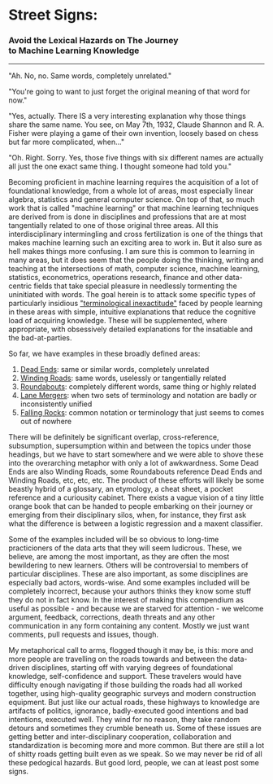 # Street Signs:
### Avoid the Lexical Hazards on The Journey <br> to Machine Learning Knowledge
<hr>

"Ah. No, no. Same words, completely unrelated."

"You're going to want to just forget the original meaning of that word 
for now."

"Yes, actually. There IS a very interesting explanation why those things share
the same name. You see, on May 7th, 1932, Claude Shannon and R. A. Fisher
were playing a game of their own invention, loosely based on chess but 
far more complicated, when..." 

"Oh. Right. Sorry. Yes, those five things with six different names are 
actually all just the one exact same thing. I thought someone had told you."

Becoming proficient in machine learning requires the acquisition of a lot
of foundational knowledge, from a whole lot of areas, most especially linear
algebra, statistics and general computer science. On top of that, so much work
that is called "machine learning" or that machine learning techniques are
derived from is done in disciplines and professions that are at most 
tangentially related to one of those original three areas.
All this interdisciplinary intermingling and cross fertilization is one
of the things that makes machine learning such an exciting area to work in.
But it also sure as hell makes things more confusing.
I am sure this is common to learning in many areas, but it does seem
that the people doing the thinking, writing and teaching at the intersections 
of math, computer science, machine learning, statistics, econometrics, 
operations research, finance and other data-centric fields that take 
special pleasure in needlessly tormenting the uninitiated with words. 
The goal herein is to attack some specific types of particularly insidious 
["terminological inexactitude"](http://en.wikipedia.org/wiki/Terminological_inexactitude) 
faced by people learning in these areas with simple, intuitive explanations 
that reduce the cognitive load of acquiring knowledge. 
These will be supplemented, where appropriate, with obsessively detailed 
explanations for the insatiable and the bad-at-parties.

So far, we have examples in these broadly defined areas:

1. [Dead Ends](1-Dead_Ends_and_Winding_Roads/0-intro.md): same or similar words, 
   completely unrelated 
1. [Winding Roads](1-Dead_Ends_and_Winding_Roads/0-intro.md): same words, uselessly 
   or tangentially related
1. [Roundabouts](2-Roundabouts_and_Lane_Mergers/0-intro.md): completely different words, same 
   thing or highly related
1. [Lane Mergers](2-Roundabouts_and_Lane_Mergers/0-intro.md): when two sets of terminology and
   notation are badly or inconsistently unified 
1. [Falling Rocks](3-Falling_Rocks/0-intro.md): common notation or terminology 
   that just seems to comes out of nowhere

There will be definitely be significant overlap, cross-reference, subsumption,
supersumption within and between the topics under those headings, but we have
to start somewhere and we were able to shove these into the overarching 
metaphor with only a lot of awkwardness. Some Dead Ends are also Winding Roads, 
some Roundabouts reference Dead Ends and Winding Roads, etc, etc, etc.
The product of these efforts will likely be some beastly hybrid of a glossary, 
an etymology, a cheat sheet, a pocket reference and a curiousity cabinet.
There exists a vague vision of a tiny little orange book that can be handed to 
people embarking on their journey or emerging from their disciplinary silos, 
when, for instance, they first ask what the difference is between a logistic 
regression and a maxent classifier. 

Some of the examples included will be so obvious to long-time practicioners 
of the data arts that they will seem ludicrous. These, we believe, are among
the most important, as they are often the most bewildering to new learners.
Others will be controversial to members of particular disciplines. These are
also important, as some disciplines are especially bad actors, words-wise. 
And some examples included will be completely incorrect, because your authors 
thinks they know some stuff they do not in fact know. 
In the interest of making this compendium as useful as possible - and
because we are starved for attention - we welcome argument, feedback, 
corrections, death threats and any other communication in any form containing 
any content. Mostly we just want comments, pull requests and issues, though. 

My metaphorical call to arms, flogged though it may be, is this: 
more and more people are travelling on the roads towards and 
between the data-driven disciplines, starting off with varying degrees of 
foundational knowledge, self-confidence and support. 
These travelers would have difficulty enough navigating 
if those building the roads had all worked together, using high-quality
geographic surveys and modern construction equipment.
But just like our actual roads, these highways to knowledge are artifacts
of politics, ignorance, badly-executed good intentions and bad intentions,
executed well. They wind for no reason, they take random detours and sometimes
they crumble beneath us. Some of these issues are getting better and 
inter-disciplinary cooperation, collaboration and standardization is becoming
more and more common. But there are still a lot of shitty roads getting built
even as we speak. So we may never be rid of all these pedogical hazards. 
But good lord, people, we can at least post some signs.

